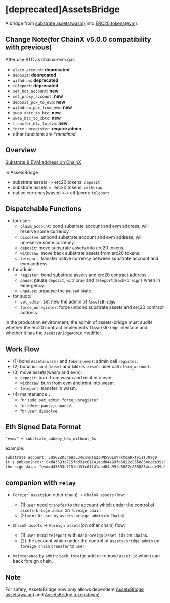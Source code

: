 # [deprecated]AssetsBridge
A bridge from [substrate assets(wasm)](../assets) into [ERC20 tokens(evm)](../../contracts/deprecated_AssetsBridgeErc20.sol).


## Change Note(for ChainX v5.0.0 compatibility with previous)
After use BTC as chainx-evm gas

- `claim_account`: **deprecated**
- `deposit`: **deprecated**
- `withdraw`: **deprecated**
- `teleport`: **deprecated**
- `set_hot_account`: **new**
- `set_proxy_account`: **new**
- `deposit_pcx_to_evm`: **new**
- `withdraw_pcx_from_evm`: **new**
- `swap_xbtc_to_btc`: **new**
- `swap_btc_to_xbtc`: **new**
- `transfer_btc_to_evm`: **new**
- `force_unregister`: **require admin**
- other functions are **remained*

## Overview

[Substrate & EVM address on ChainX](../../docs/substrate_and_evm_address_on_chainx.md)

In AssetsBridge
- substrate assets `->` erc20 tokens: `deposit`
- substrate assets `<-` erc20 tokens: `withdraw`
- native currency(wasm) `<->` eth(evm): `teleport`

## Dispatchable Functions
- for user:
  - `claim_account`: bond substrate account and evm address, will reserve some currency.
  - `dissolve`: unbond substrate account and evm address, will unreserve some currency.
  - `deposit`: move substrate assets into erc20 tokens.
  - `withdraw`: move back substrate assets from erc20 tokens.
  - `teleport`: transfer native currency between substrate account and evm address.
- for admin:
  - `register`: bond substrate assets and erc20 contract address.
  - `pause`: pause `deposit`, `withdraw` and `teleport(BackForeign)` when in emergency.
  - `unpause`: unpause the `paused` state.
- for sudo:
  - `set_admin`: set new the admin of `AssetsBridge`.
  - `force_unregister`: force unbond substrate assets and erc20 contract address.

In the production environment, the admin of assets-bridge must audits whether the erc20 contract
implements `IAssetsBridge` interface and whether it has the `AssetsBridgeAdmin` modifier.


## Work Flow

- (1) bond `Assets(wasm)` and `Tokens(evm)`: admin call `register`.
- (2) bond `Account(wasm)` and `Address(evm)`: user call `claim_account`.
- (3) move assets(wasm and evm):
  - `deposit`: burn from wasm and mint into evm.
  - `withdraw`: burn from evm and mint into wasm.
  - `teleport`: transfer in wasm.
- (4) maintenance：
  - for `sudo`: `set_admin`, `force_unregister`.
  - for `admin`: `pause`, `unpause`.
  - for `user`: `dissolve`.

## Eth Signed Data Format

```txt
"evm:" + substrate_pubkey_hex_without_0x
```
example:

```txt
substrate account: 5USGSZK3raH3LD4uxvNTa23HN5VULnYrkXonRktyizTJUYg9
it's pubkey(hex): 0xd43593c715fdd31c61141abd04a99fd6822c8558854ccde39a5684e7a56da27d
the sign data: "evm:d43593c715fdd31c61141abd04a99fd6822c8558854ccde39a5684e7a56da27d"
```

## companion with `relay`
- `Foreign assets`(on other chain) -> `ChainX assets` flow:
  - (1) `user` need `transfer` to the account which under the control of `assets-bridge admin` on `foreign chain`
  - (2) `mint` to `user` by `assets-bridge admin` on `ChainX`

- `ChainX assets` -> `Foreign assets`(on other chain) flow:
  - (1) `user` need `teleport` with `BackForeign(asset_id)` on `ChainX`. 
  - (2) the account which under the control of `assets-bridge admin` on `foreign chain` `transfer` to `user`

- `maintenance` by `admin`: `back_foreign` add or remove `asset_id` which can back foreign chain.
## Note

For safety, AssetsBridge now only allows dependent 
[AssetsBridge assets(wasm)](../assets) and 
[AssetsBridge tokens(evm)](../../contracts/deprecated_AssetsBridgeErc20.sol).
